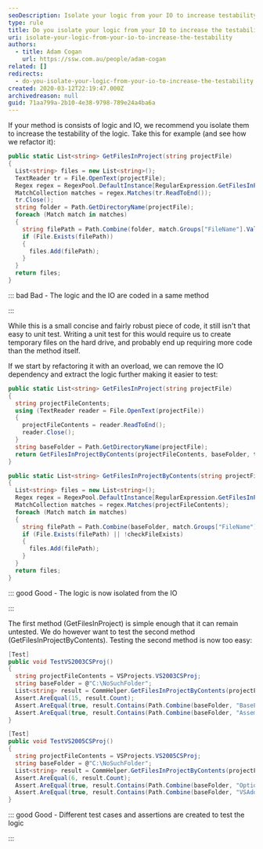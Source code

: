 ```yaml
---
seoDescription: Isolate your logic from your IO to increase testability. By separating concerns and minimizing dependencies, you can write more robust and maintainable code that's easier to test and debug.
type: rule
title: Do you isolate your logic from your IO to increase the testability?
uri: isolate-your-logic-from-your-io-to-increase-the-testability
authors:
  - title: Adam Cogan
    url: https://ssw.com.au/people/adam-cogan
related: []
redirects:
  - do-you-isolate-your-logic-from-your-io-to-increase-the-testability
created: 2020-03-12T22:19:47.000Z
archivedreason: null
guid: 71aa799a-2b10-4e38-9798-789e24a4ba6a
---
```


If your method is consists of logic and IO, we recommend you isolate them to increase the testability of the logic.
Take this for example (and see how we refactor it):

<!--endintro-->

```cs
public static List<string> GetFilesInProject(string projectFile)
{
  List<string> files = new List<string>();
  TextReader tr = File.OpenText(projectFile);
  Regex regex = RegexPool.DefaultInstance[RegularExpression.GetFilesInProject];
  MatchCollection matches = regex.Matches(tr.ReadToEnd());
  tr.Close();
  string folder = Path.GetDirectoryName(projectFile);
  foreach (Match match in matches)
  {
    string filePath = Path.Combine(folder, match.Groups["FileName"].Value);
    if (File.Exists(filePath))
    {
      files.Add(filePath);
    }
  }
  return files;
}
```

::: bad
Bad - The logic and the IO are coded in a same method

:::

While this is a small concise and fairly robust piece of code, it still isn't that easy to unit test. Writing a unit test for this would require us to create temporary files on the hard drive, and probably end up requiring more code than the method itself.

If we start by refactoring it with an overload, we can remove the IO dependency and extract the logic further making it easier to test:

```cs
public static List<string> GetFilesInProject(string projectFile)
{
  string projectFileContents;
  using (TextReader reader = File.OpenText(projectFile))
  {
    projectFileContents = reader.ReadToEnd();
    reader.Close();
  }
  string baseFolder = Path.GetDirectoryName(projectFile);
  return GetFilesInProjectByContents(projectFileContents, baseFolder, true);
}

public static List<string> GetFilesInProjectByContents(string projectFileContents, string baseFolder, bool checkFileExists)
{
  List<string> files = new List<string>();
  Regex regex = RegexPool.DefaultInstance[RegularExpression.GetFilesInProject];
  MatchCollection matches = regex.Matches(projectFileContents);
  foreach (Match match in matches)
  {
    string filePath = Path.Combine(baseFolder, match.Groups["FileName"].Value);
    if (File.Exists(filePath) || !checkFileExists)
    {
      files.Add(filePath);
    }
  }
  return files;
}
```

::: good
Good - The logic is now isolated from the IO

:::

The first method (GetFilesInProject) is simple enough that it can remain untested. We do however want to test the second method (GetFilesInProjectByContents). Testing the second method is now too easy:

```cs
[Test]
public void TestVS2003CSProj()
{
  string projectFileContents = VSProjects.VS2003CSProj;
  string baseFolder = @"C:\NoSuchFolder";
  List<string> result = CommHelper.GetFilesInProjectByContents(projectFileContents, baseFolder, false);
  Assert.AreEqual(15, result.Count);
  Assert.AreEqual(true, result.Contains(Path.Combine(baseFolder, "BaseForm.cs")));
  Assert.AreEqual(true, result.Contains(Path.Combine(baseFolder, "AssemblyInfo.cs")));
}

[Test]
public void TestVS2005CSProj()
{
  string projectFileContents = VSProjects.VS2005CSProj;
  string baseFolder = @"C:\NoSuchFolder";
  List<string> result = CommHelper.GetFilesInProjectByContents(projectFileContents, baseFolder, false);
  Assert.AreEqual(6, result.Count);
  Assert.AreEqual(true, result.Contains(Path.Combine(baseFolder, "OptionsUI.cs")));
  Assert.AreEqual(true, result.Contains(Path.Combine(baseFolder, "VSAddInMain.cs")));
}
```

::: good
Good - Different test cases and assertions are created to test the logic

:::
